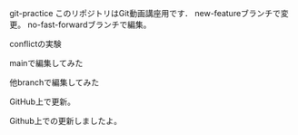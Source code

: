 git-practice
このリポジトリはGit動画講座用です．
new-featureブランチで変更。
no-fast-forwardブランチで編集。

conflictの実験

mainで編集してみた

他branchで編集してみた

GitHub上で更新。

Github上での更新しましたよ。

